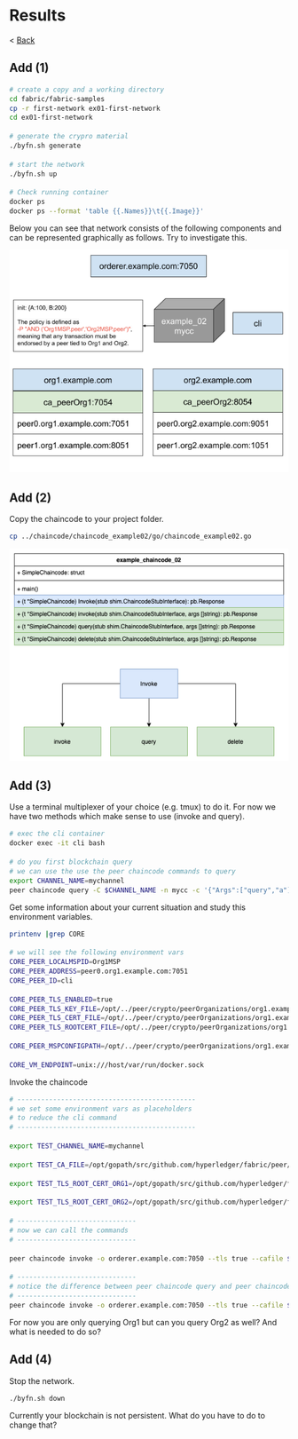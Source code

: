 # Results
< [Back](./readme.md)

## Add (1) 
```bash
# create a copy and a working directory
cd fabric/fabric-samples
cp -r first-network ex01-first-network
cd ex01-first-network

# generate the crypro material
./byfn.sh generate

# start the network
./byfn.sh up  

# Check running container
docker ps 
docker ps --format 'table {{.Names}}\t{{.Image}}'
```
Below you can see that network consists of the following components and can be represented graphically as follows. Try to investigate this.

![byfn overview](Byfn-Overview.png "byfn overview")

## Add (2)
Copy the chaincode to your project folder.
```bash
cp ../chaincode/chaincode_example02/go/chaincode_example02.go
```
![cc_ex02](example_chaincode_02_3.png "cc_ex02")

## Add (3)
Use a terminal multiplexer of your choice (e.g. tmux) to do it. For now we have two methods which make sense to use (invoke and query).

```bash
# exec the cli container
docker exec -it cli bash

# do you first blockchain query
# we can use the use the peer chaincode commands to query 
export CHANNEL_NAME=mychannel
peer chaincode query -C $CHANNEL_NAME -n mycc -c '{"Args":["query","a"]}'

```
Get some information about your current situation and study this environment variables.
```bash
printenv |grep CORE

# we will see the following environment vars
CORE_PEER_LOCALMSPID=Org1MSP
CORE_PEER_ADDRESS=peer0.org1.example.com:7051
CORE_PEER_ID=cli

CORE_PEER_TLS_ENABLED=true
CORE_PEER_TLS_KEY_FILE=/opt/../peer/crypto/peerOrganizations/org1.example.com/peers/peer0.org1.example.com/tls/server.key
CORE_PEER_TLS_CERT_FILE=/opt/../peer/crypto/peerOrganizations/org1.example.com/peers/peer0.org1.example.com/tls/server.crt
CORE_PEER_TLS_ROOTCERT_FILE=/opt/../peer/crypto/peerOrganizations/org1.example.com/peers/peer0.org1.example.com/tls/ca.crt

CORE_PEER_MSPCONFIGPATH=/opt/../peer/crypto/peerOrganizations/org1.example.com/users/Admin@org1.example.com/msp

CORE_VM_ENDPOINT=unix:///host/var/run/docker.sock
```

Invoke the chaincode
```bash
# ---------------------------------------------
# we set some environment vars as placeholders 
# to reduce the cli command
# ---------------------------------------------

export TEST_CHANNEL_NAME=mychannel 

export TEST_CA_FILE=/opt/gopath/src/github.com/hyperledger/fabric/peer/crypto/ordererOrganizations/example.com/orderers/orderer.example.com/msp/tlscacerts/tlsca.example.com-cert.pem

export TEST_TLS_ROOT_CERT_ORG1=/opt/gopath/src/github.com/hyperledger/fabric/peer/crypto/peerOrganizations/org1.example.com/peers/peer0.org1.example.com/tls/ca.crt

export TEST_TLS_ROOT_CERT_ORG2=/opt/gopath/src/github.com/hyperledger/fabric/peer/crypto/peerOrganizations/org2.example.com/peers/peer0.org2.example.com/tls/ca.crt

# ------------------------------
# now we can call the commands
# ------------------------------

peer chaincode invoke -o orderer.example.com:7050 --tls true --cafile $TEST_CA_FILE -C $TEST_CHANNEL_NAME -n mycc --peerAddresses peer0.org1.example.com:7051 --tlsRootCertFiles $TEST_TLS_ROOT_CERT_ORG1 --peerAddresses peer0.org2.example.com:9051 --tlsRootCertFiles $TEST_TLS_ROOT_CERT_ORG2 -c '{"Args":["invoke","a","b","10"]}'

# ------------------------------
# notice the difference between peer chaincode query and peer chaincode invoke
# ------------------------------
peer chaincode invoke -o orderer.example.com:7050 --tls true --cafile $TEST_CA_FILE -C $TEST_CHANNEL_NAME -n mycc --peerAddresses peer0.org1.example.com:7051 --tlsRootCertFiles $TEST_TLS_ROOT_CERT_ORG1 --peerAddresses peer0.org2.example.com:9051 --tlsRootCertFiles $TEST_TLS_ROOT_CERT_ORG2 -c '{"Args":["query","b"]}'

```
For now you are only querying Org1 but can you query Org2 as well? And what is needed to do so?

## Add (4)
Stop the network.

```bash 
./byfn.sh down
```
Currently your blockchain is not persistent. What do you have to do to change that?
